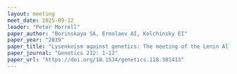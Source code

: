 ```yaml
---
layout: meeting
meet_date: 2025-09-12
leader: "Peter Morrell"
paper_author: "Borinskaya SA, Ermolaev AI, Kolchinsky EI"
paper_year: "2019"
paper_title: "Lysenkoism against genetics: The meeting of the Lenin All-Union Academy of Agricultural Sciences of August 1948, its background, causes, and aftermath"
paper_journal: "Genetics 212: 1-12"
paper_url: "https://doi.org/10.1534/genetics.118.301413"
---
```

